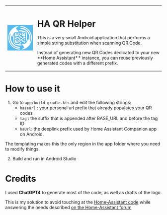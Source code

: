 <table border="0"  style="border:none!important;">
    <tr border="0"  style="border:none!important;">
        <td  border="0" style="border:none!important;">
            <img src="logo512.png" alt="Logo" width="256" border="0" />
        </td>
        <td  border="0" style="border:none!important;">
            <h1>HA QR Helper</h1>
            <p> This is a very small Android application that performs a simple string substitution when scanning QR Code.</p>
            <p> Instead of generating new QR Codes dedicated to your new **Home Assistant** instance, you can reuse previously generated codes with a different prefix.</p>
        </td>
    </tr>
</table>

# How to use it

1. Go to `app/build.gradle.kts` and edit the following strings:
   - `baseUrl` : your personal url prefix that already populates your QR codes
   - `tag` : the suffix that is appended after BASE_URL and before the tag ID
   - `haUrl`: the deeplink prefix used by Home Assistant Companion app on Android.

The templating makes this the only region in the app folder where you need to modify things.

2. Build and run in Android Studio

# Credits

I used **ChatGPT4** to generate most of the code, as well as drafts of the logo.

This is my solution to avoid touching at the [Home-Assistant code](https://github.com/home-assistant/android) while answering the needs described [on the Home-Assistant forum](https://community.home-assistant.io/t/is-it-absolutly-necessary-to-use-outside-url-home-assistant-io-tag-for-using-nfc-tags-qr-codes/369800/19)
